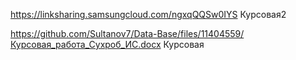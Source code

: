 https://linksharing.samsungcloud.com/ngxqQQSw0IYS Курсовая2


 https://github.com/Sultanov7/Data-Base/files/11404559/Курсовая_работа_Сухроб_ИС.docx Курсовая
